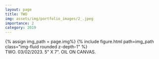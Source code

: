 ```yaml
---
layout: page
title: TWO
img: assets/img/portfolio_images/2_.jpeg
importance: 2
category: 2019
---
```


<div class="row">
    <div class="col-sm mt-3 mt-md-0">
        {% assign img_path = page.img%}
        {% include figure.html path=img_path  class="img-fluid rounded z-depth-1" %}
    </div>
</div>
<div class="caption">
    TWO. 03/02/2023. 5" X 7". OIL ON CANVAS.
</div>
